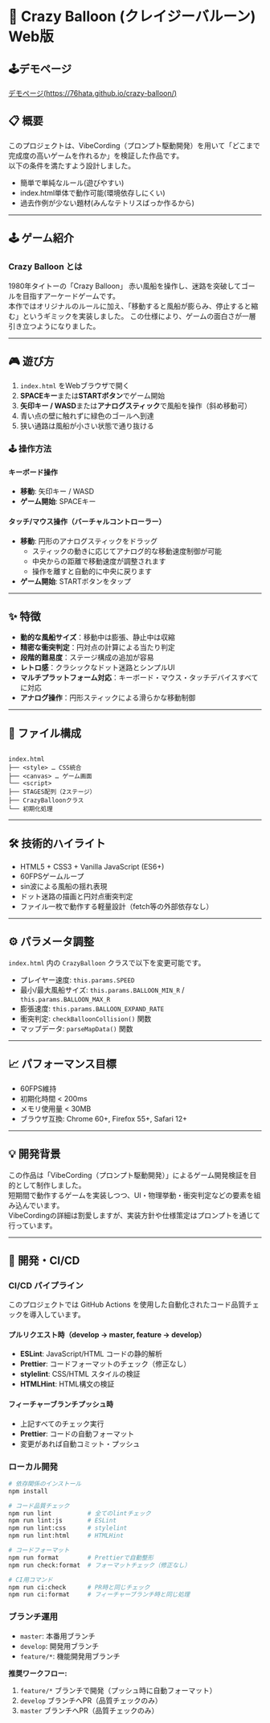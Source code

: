 # 🎈 Crazy Balloon (クレイジーバルーン) Web版

## 🕹️デモページ
[デモページ(https://76hata.github.io/crazy-balloon/)](https://76hata.github.io/crazy-balloon/)


## 📋 概要
このプロジェクトは、VibeCording（プロンプト駆動開発）を用いて「どこまで完成度の高いゲームを作れるか」を検証した作品です。  
以下の条件を満たすよう設計しました。

- 簡単で単純なルール(遊びやすい)
- index.html単体で動作可能(環境依存しにくい)
- 過去作例が少ない題材(みんなテトリスばっか作るから)

---

## 🕹️ ゲーム紹介
### Crazy Balloon とは
1980年タイトーの「Crazy Balloon」
赤い風船を操作し、迷路を突破してゴールを目指すアーケードゲームです。  
本作ではオリジナルのルールに加え、「移動すると風船が膨らみ、停止すると縮む」というギミックを実装しました。
この仕様により、ゲームの面白さが一層引き立つようになりました。

---

## 🎮 遊び方
1. `index.html` をWebブラウザで開く
2. **SPACEキー**または**STARTボタン**でゲーム開始
3. **矢印キー / WASD**または**アナログスティック**で風船を操作（斜め移動可）
4. 青い点の壁に触れずに緑色のゴールへ到達
5. 狭い通路は風船が小さい状態で通り抜ける

### 🕹️ 操作方法
#### キーボード操作
- **移動**: 矢印キー / WASD
- **ゲーム開始**: SPACEキー

#### タッチ/マウス操作（バーチャルコントローラー）
- **移動**: 円形のアナログスティックをドラッグ
  - スティックの動きに応じてアナログ的な移動速度制御が可能
  - 中央からの距離で移動速度が調整されます
  - 操作を離すと自動的に中央に戻ります
- **ゲーム開始**: STARTボタンをタップ

---

## ✨ 特徴
- **動的な風船サイズ**：移動中は膨張、静止中は収縮
- **精密な衝突判定**：円対点の計算による当たり判定
- **段階的難易度**：ステージ構成の追加が容易
- **レトロ感**：クラシックなドット迷路とシンプルUI
- **マルチプラットフォーム対応**：キーボード・マウス・タッチデバイスすべてに対応
- **アナログ操作**：円形スティックによる滑らかな移動制御

---

## 📂 ファイル構成
```

index.html
├── <style> … CSS統合
├── <canvas> … ゲーム画面
└── <script>
├── STAGES配列（2ステージ）
├── CrazyBalloonクラス
└── 初期化処理

```

---

## 🛠️ 技術的ハイライト
- HTML5 + CSS3 + Vanilla JavaScript (ES6+)
- 60FPSゲームループ
- sin波による風船の揺れ表現
- ドット迷路の描画と円対点衝突判定
- ファイル一枚で動作する軽量設計（fetch等の外部依存なし）

---

## ⚙️ パラメータ調整
`index.html` 内の `CrazyBalloon` クラスで以下を変更可能です。
- プレイヤー速度: `this.params.SPEED`
- 最小/最大風船サイズ: `this.params.BALLOON_MIN_R` / `this.params.BALLOON_MAX_R`
- 膨張速度: `this.params.BALLOON_EXPAND_RATE`
- 衝突判定: `checkBalloonCollision()` 関数
- マップデータ: `parseMapData()` 関数

---

## 📈 パフォーマンス目標
- 60FPS維持
- 初期化時間 < 200ms
- メモリ使用量 < 30MB
- ブラウザ互換: Chrome 60+, Firefox 55+, Safari 12+

---

## 💡 開発背景
この作品は「VibeCording（プロンプト駆動開発）」によるゲーム開発検証を目的として制作しました。  
短期間で動作するゲームを実装しつつ、UI・物理挙動・衝突判定などの要素を組み込んでいます。  
VibeCordingの詳細は割愛しますが、実装方針や仕様策定はプロンプトを通じて行っています。

---

## 🚀 開発・CI/CD

### CI/CD パイプライン
このプロジェクトでは GitHub Actions を使用した自動化されたコード品質チェックを導入しています。

#### プルリクエスト時（develop → master, feature → develop）
- **ESLint**: JavaScript/HTML コードの静的解析
- **Prettier**: コードフォーマットのチェック（修正なし）
- **stylelint**: CSS/HTML スタイルの検証
- **HTMLHint**: HTML構文の検証

#### フィーチャーブランチプッシュ時
- 上記すべてのチェック実行
- **Prettier**: コードの自動フォーマット
- 変更があれば自動コミット・プッシュ

### ローカル開発
```bash
# 依存関係のインストール
npm install

# コード品質チェック
npm run lint          # 全てのlintチェック
npm run lint:js       # ESLint
npm run lint:css      # stylelint  
npm run lint:html     # HTMLHint

# コードフォーマット
npm run format        # Prettierで自動整形
npm run check:format  # フォーマットチェック（修正なし）

# CI用コマンド
npm run ci:check      # PR時と同じチェック
npm run ci:format     # フィーチャーブランチ時と同じ処理
```

### ブランチ運用
- `master`: 本番用ブランチ
- `develop`: 開発用ブランチ
- `feature/*`: 機能開発用ブランチ

**推奨ワークフロー:**
1. `feature/*` ブランチで開発（プッシュ時に自動フォーマット）
2. `develop` ブランチへPR（品質チェックのみ）
3. `master` ブランチへPR（品質チェックのみ）
 